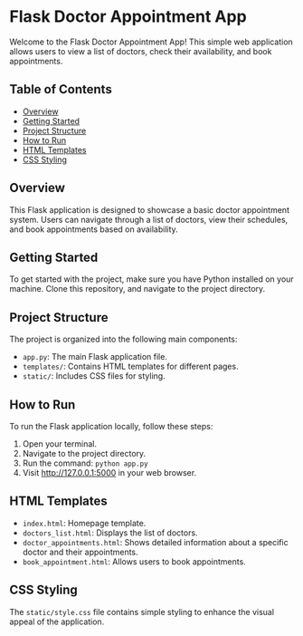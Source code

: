 # Flask Doctor Appointment App

Welcome to the Flask Doctor Appointment App! This simple web application allows users to view a list of doctors, check their availability, and book appointments.

## Table of Contents
- [Overview](#overview)
- [Getting Started](#getting-started)
- [Project Structure](#project-structure)
- [How to Run](#how-to-run)
- [HTML Templates](#html-templates)
- [CSS Styling](#css-styling)

## Overview
This Flask application is designed to showcase a basic doctor appointment system. Users can navigate through a list of doctors, view their schedules, and book appointments based on availability.

## Getting Started
To get started with the project, make sure you have Python installed on your machine. Clone this repository, and navigate to the project directory.

## Project Structure
The project is organized into the following main components:
- `app.py`: The main Flask application file.
- `templates/`: Contains HTML templates for different pages.
- `static/`: Includes CSS files for styling.

## How to Run
To run the Flask application locally, follow these steps:
1. Open your terminal.
2. Navigate to the project directory.
3. Run the command: `python app.py`
4. Visit http://127.0.0.1:5000 in your web browser.

## HTML Templates
- `index.html`: Homepage template.
- `doctors_list.html`: Displays the list of doctors.
- `doctor_appointments.html`: Shows detailed information about a specific doctor and their appointments.
- `book_appointment.html`: Allows users to book appointments.

## CSS Styling
The `static/style.css` file contains simple styling to enhance the visual appeal of the application.




